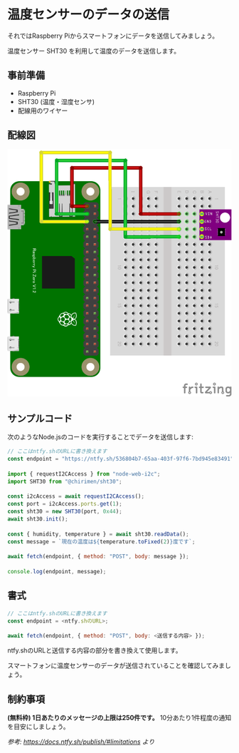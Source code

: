 # 温度センサーのデータの送信

それではRaspberry Piからスマートフォンにデータを送信してみましょう。

温度センサー SHT30 を利用して温度のデータを送信します。

## 事前準備

- Raspberry Pi
- SHT30 (温度・湿度センサ)
- 配線用のワイヤー

## 配線図

![](pizero-sht30.png)

## サンプルコード

次のようなNode.jsのコードを実行することでデータを送信します:

```js
// ここはntfy.shのURLに書き換えます
const endpoint = "https://ntfy.sh/536804b7-65aa-403f-97f6-7bd945e83491";

import { requestI2CAccess } from "node-web-i2c";
import SHT30 from "@chirimen/sht30";

const i2cAccess = await requestI2CAccess();
const port = i2cAccess.ports.get(1);
const sht30 = new SHT30(port, 0x44);
await sht30.init();

const { humidity, temperature } = await sht30.readData();
const message = `現在の温度は${temperature.toFixed(2)}度です`;

await fetch(endpoint, { method: "POST", body: message });

console.log(endpoint, message);
```

## 書式

```js
// ここはntfy.shのURLに書き換えます
const endpoint = <ntfy.shのURL>;

await fetch(endpoint, { method: "POST", body: <送信する内容> });
```

ntfy.shのURLと送信する内容の部分を書き換えて使用します。

スマートフォンに温度センサーのデータが送信されていることを確認してみましょう。

## 制約事項

**(無料枠) 1日あたりのメッセージの上限は250件です。**
10分あたり1件程度の通知を目安にしましょう。

_参考: <https://docs.ntfy.sh/publish/#limitations> より_
